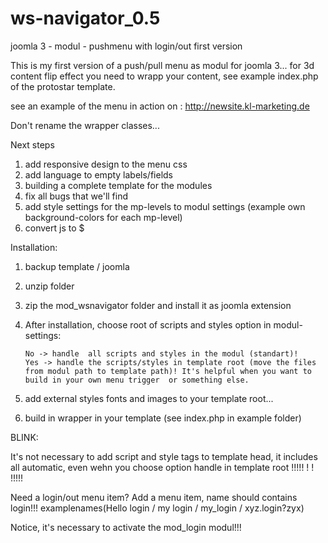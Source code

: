 # ws-navigator_0.5
joomla 3 - modul - pushmenu with login/out first version

This is my first version of a push/pull menu as modul for joomla 3...
for 3d content flip effect you need to wrapp your content, see example index.php of the protostar template.

see an example of the menu in action on : http://newsite.kl-marketing.de

Don't rename the wrapper classes...

Next steps 
  1. add responsive design to the menu css
  2. add language to empty labels/fields
  3. building a complete template for the modules
  4. fix all bugs that we'll find
  5. add style settings for the mp-levels to modul settings (example own background-colors for each mp-level)
  6. convert js to $
  
Installation:
  1. backup template / joomla
  2. unzip folder
  3. zip the mod_wsnavigator folder and install it as joomla extension
  4. After installation, choose root of scripts and styles option in modul-settings:
  
         No -> handle  all scripts and styles in the modul (standart)! 
         Yes -> handle the scripts/styles in template root (move the files from modul path to template path)! It's helpful when you want to build in your own menu trigger  or something else.
  
  5. add external styles fonts and images to your template root...
  6. build in wrapper in your template (see index.php in example folder)
  
BLINK:

  It's not necessary to add script and style tags to template head, it includes all automatic, even wehn you choose option handle in template root !!!!! ! ! !!!!!
  
  Need a login/out menu item? 
  Add a menu item, name should contains login!!!
  examplenames(Hello login / my login / my_login / xyz.login?zyx)
  
  Notice, it's necessary to activate the mod_login modul!!!
